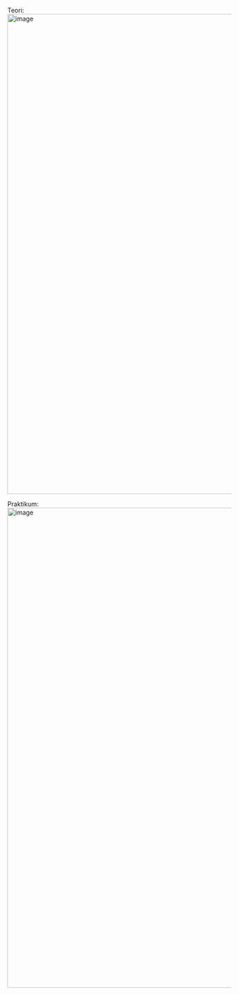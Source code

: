 Teori:
<img width="1919" height="1079" alt="image" src="https://github.com/user-attachments/assets/f426eaf3-4696-4757-a9ba-611a5533eb86" />

Praktikum:
<img width="1919" height="1079" alt="image" src="https://github.com/user-attachments/assets/8f99389e-72c7-4e2d-b741-c6b9cdce758c" />
